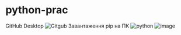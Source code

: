 # python-prac
GitHub Desktop
![Gitgub](https://user-images.githubusercontent.com/86933259/124425511-53172200-dd71-11eb-86b2-c907a5b91dac.png)
Завантаження pip на ПК
![python](https://user-images.githubusercontent.com/86933259/124425668-8c4f9200-dd71-11eb-9099-45510b2a39b6.png)
![image](https://user-images.githubusercontent.com/86933259/124425696-94a7cd00-dd71-11eb-8e3c-df0e25dd5803.png)
